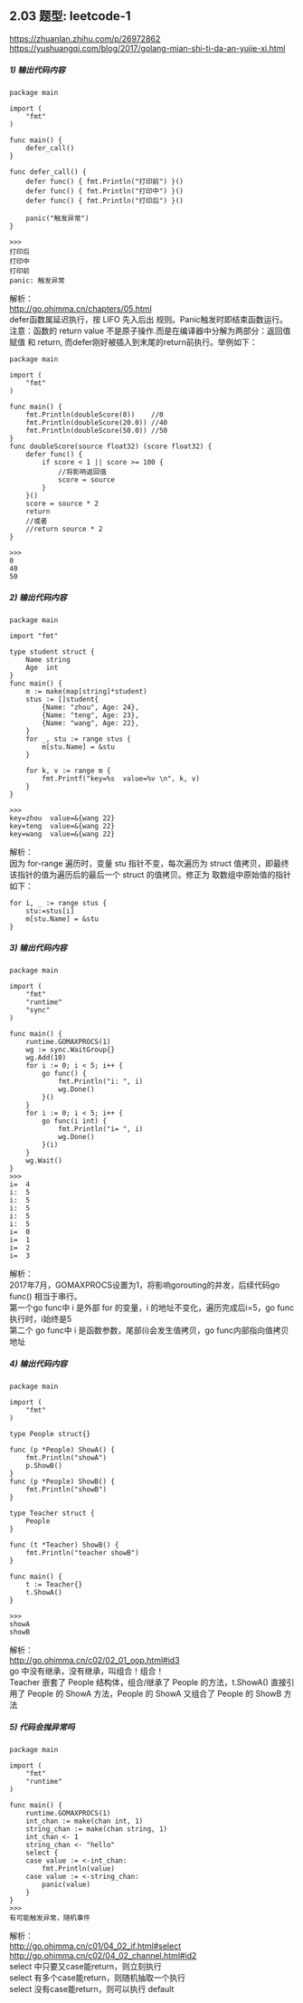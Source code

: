 ## 2.03 题型: leetcode-1


<https://zhuanlan.zhihu.com/p/26972862>      
<https://yushuangqi.com/blog/2017/golang-mian-shi-ti-da-an-yujie-xi.html>     

##### 1) 输出代码内容
```
package main

import (
	"fmt"
)

func main() {
	defer_call()
}

func defer_call() {
	defer func() { fmt.Println("打印前") }()
	defer func() { fmt.Println("打印中") }()
	defer func() { fmt.Println("打印后") }()

	panic("触发异常")
}

>>> 
打印后
打印中
打印前
panic: 触发异常
```
解析：     
<http://go.ohimma.cn/chapters/05.html>           
defer函数属延迟执行，按 LIFO 先入后出 规则。Panic触发时即结束函数运行。       
注意：函数的 return value 不是原子操作.而是在编译器中分解为两部分：返回值赋值 和 return, 而defer刚好被插入到末尾的return前执行。举例如下：

```
package main

import (
	"fmt"
)

func main() {
	fmt.Println(doubleScore(0))    //0
	fmt.Println(doubleScore(20.0)) //40
	fmt.Println(doubleScore(50.0)) //50
}
func doubleScore(source float32) (score float32) {
	defer func() {
		if score < 1 || score >= 100 {
			//将影响返回值
			score = source
		}
	}()
	score = source * 2
	return
	//或者
	//return source * 2
}

>>>
0
40
50
```



##### 2) 输出代码内容
```
package main

import "fmt"

type student struct {
	Name string
	Age  int
}
func main() {
	m := make(map[string]*student)
	stus := []student{
		{Name: "zhou", Age: 24},
		{Name: "teng", Age: 23},
		{Name: "wang", Age: 22},
	}
	for _, stu := range stus {
		m[stu.Name] = &stu
	}

	for k, v := range m {
		fmt.Printf("key=%s  value=%v \n", k, v)
	}
}

>>>
key=zhou  value=&{wang 22}
key=teng  value=&{wang 22}
key=wang  value=&{wang 22}
```
解析：      
因为 for-range 遍历时，变量 stu 指针不变，每次遍历为 struct 值拷贝，即最终该指针的值为遍历后的最后一个 struct 的值拷贝。修正为 取数组中原始值的指针 如下：
```
for i, _ := range stus {
	stu:=stus[i]
	m[stu.Name] = &stu
}
```

##### 3) 输出代码内容
```
package main

import (
	"fmt"
	"runtime"
	"sync"
)

func main() {
	runtime.GOMAXPROCS(1)
	wg := sync.WaitGroup{}
	wg.Add(10)
	for i := 0; i < 5; i++ {
		go func() {
			fmt.Println("i: ", i)
			wg.Done()
		}()
	}
	for i := 0; i < 5; i++ {
		go func(i int) {
			fmt.Println("i= ", i)
			wg.Done()
		}(i)
	}
	wg.Wait()
}
>>> 
i=  4
i:  5
i:  5
i:  5
i:  5
i:  5
i=  0
i=  1
i=  2
i=  3
```
解析：    
2017年7月，GOMAXPROCS设置为1，将影响gorouting的并发，后续代码go func() 相当于串行。     
第一个go func中 i 是外部 for 的变量，i 的地址不变化，遍历完成后i=5，go func执行时，i始终是5         
第二个 go func中 i 是函数参数，尾部(i)会发生值拷贝，go func内部指向值拷贝地址       


##### 4) 输出代码内容
```
package main

import (
	"fmt"
)

type People struct{}

func (p *People) ShowA() {
	fmt.Println("showA")
	p.ShowB()
}
func (p *People) ShowB() {
	fmt.Println("showB")
}

type Teacher struct {
	People
}

func (t *Teacher) ShowB() {
	fmt.Println("teacher showB")
}

func main() {
	t := Teacher{}
	t.ShowA()
}

>>>
showA
showB
```
解析：     
<http://go.ohimma.cn/c02/02_01_oop.html#id3>             
go 中没有继承，没有继承，叫组合！组合！     
Teacher 嵌套了 People 结构体，组合/继承了 People 的方法，t.ShowA() 直接引用了 People 的 ShowA 方法，People 的 ShowA 又组合了 People 的 ShowB 方法

##### 5) 代码会抛异常吗
```
package main

import (
	"fmt"
	"runtime"
)

func main() {
	runtime.GOMAXPROCS(1)
	int_chan := make(chan int, 1)
	string_chan := make(chan string, 1)
	int_chan <- 1
	string_chan <- "hello"
	select {
	case value := <-int_chan:
		fmt.Println(value)
	case value := <-string_chan:
		panic(value)
	}
}
>>>
有可能触发异常，随机事件
```
解析：   
<http://go.ohimma.cn/c01/04_02_if.html#select>             
<http://go.ohimma.cn/c02/04_02_channel.html#id2>                 
select 中只要又case能return，则立刻执行       
select 有多个case能return，则随机抽取一个执行          
select 没有case能return，则可以执行 default          



